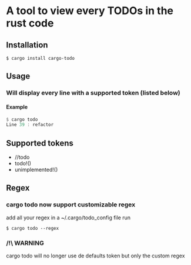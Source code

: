 # A tool to view every TODOs in the rust code

## Installation
```
$ cargo install cargo-todo
```

## Usage 
### Will display every line with a supported token (listed below)
#### Example
```rust
$ cargo todo
Line 39 : refactor
```
## Supported tokens
- //todo
- todo!()
- unimplemented!()

## Regex
### cargo todo now support customizable regex
add all your regex in a ~/.cargo/todo_config file
run
```
$ cargo todo --regex
```
### /!\ WARNING
cargo todo will no longer use de defaults token but only the custom regex
